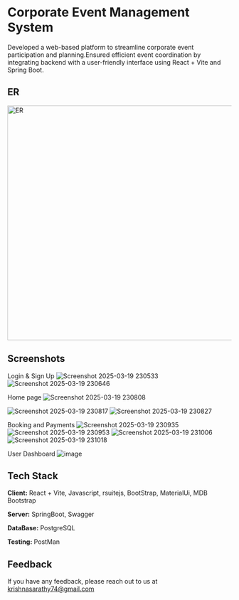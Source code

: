 
# Corporate Event Management System

Developed a web-based platform to streamline corporate event participation and planning.Ensured efficient event coordination by integrating backend with a user-friendly interface using React + Vite and Spring Boot.

## ER

 <img width="528" alt="ER" src="https://github.com/user-attachments/assets/6bbad38f-d0db-43c5-986e-f1f848de0eb7" />

 
 


## Screenshots
Login & Sign Up
![Screenshot 2025-03-19 230533](https://github.com/user-attachments/assets/835c1bb3-d458-4e64-bcc0-2af991a7d265)
![Screenshot 2025-03-19 230646](https://github.com/user-attachments/assets/ed962eb5-ffbc-4cda-a79e-57b2c02d0bc7)



Home page
![Screenshot 2025-03-19 230808](https://github.com/user-attachments/assets/52750a1d-0419-4ed6-a971-3d19dbb87af2)

![Screenshot 2025-03-19 230817](https://github.com/user-attachments/assets/3a0e5495-298f-4ea6-9750-e149984d4632)
![Screenshot 2025-03-19 230827](https://github.com/user-attachments/assets/afe19f46-51cf-4e82-aa3e-2820321d8436)


Booking and Payments
![Screenshot 2025-03-19 230935](https://github.com/user-attachments/assets/7fe7606e-083b-4c17-9218-6b517b2665e7)
![Screenshot 2025-03-19 230953](https://github.com/user-attachments/assets/a5696f8f-c8b7-4ce5-ad5c-be12d441a43e)
![Screenshot 2025-03-19 231006](https://github.com/user-attachments/assets/372d4827-bd1e-471b-a33c-df0c4cfc6921)
![Screenshot 2025-03-19 231018](https://github.com/user-attachments/assets/b12b9eb0-469c-4e4b-b546-74837813d47d)






User Dashboard
![image](https://github.com/user-attachments/assets/820eeb1e-58d9-43d6-88a7-b3d1f0a24dd5)












## Tech Stack

**Client:** React + Vite, Javascript, rsuitejs, BootStrap, MaterialUi, MDB Bootstrap

**Server:** SpringBoot, Swagger   

**DataBase:** PostgreSQL

**Testing:** PostMan


## Feedback

If you have any feedback, please reach out to us at krishnasarathy74@gmail.com

